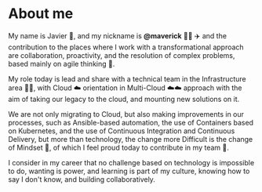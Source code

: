 # About me
My name is Javier :wave:, and my nickname is **@maverick** :man_pilot: :airplane: and the contribution to the places where I work with a transformational approach are collaboration, proactivity, and the resolution of complex problems, based mainly on agile thinking :muscle:.

My role today is lead and share with a technical team in the Infrastructure area :technologist:, with Cloud :cloud: orientation in Multi-Cloud :cloud::cloud: approach with the aim of taking our legacy to the cloud, and mounting new solutions on it.

We are not only migrating to Cloud, but also making improvements in our processes, such as Ansible-based automation, the use of Containers based on Kubernetes, and the use of Continuous Integration and Continuous Delivery, but more than technology, the change more Difficult is the change of Mindset :brain:, of which I feel proud today to contribute in my team :rowboat:.

I consider in my career that no challenge based on technology is impossible to do, wanting is power, and learning is part of my culture, knowing how to say I don't know, and building collaboratively.
